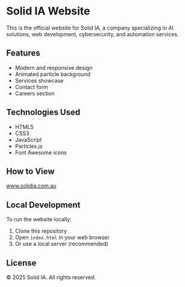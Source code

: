# Solid IA Website

This is the official website for Solid IA, a company specializing in AI solutions, web development, cybersecurity, and automation services.

## Features

- Modern and responsive design
- Animated particle background
- Services showcase
- Contact form
- Careers section

## Technologies Used

- HTML5
- CSS3
- JavaScript
- Particles.js
- Font Awesome icons

## How to View
www.solidia.com.au

## Local Development

To run the website locally:
1. Clone this repository
2. Open `index.html` in your web browser
3. Or use a local server (recommended)

## License

© 2025 Solid IA. All rights reserved.
